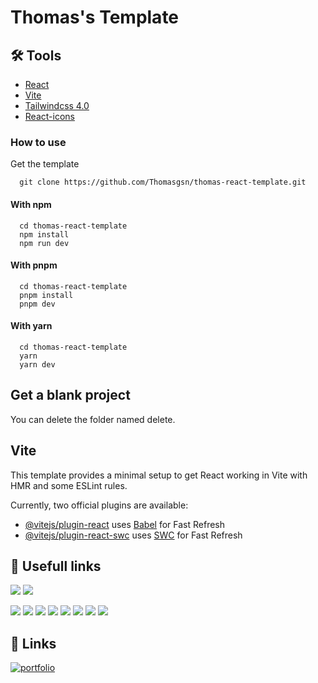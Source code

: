 Thomas's Template
======================

## 🛠 Tools
- [React](https://react.dev/learn)
- [Vite](https://vite.dev/guide/)
- [Tailwindcss 4.0](https://tailwindcss.com/)
- [React-icons](https://react-icons.github.io/react-icons/)

### How to use
Get the template
```
  git clone https://github.com/Thomasgsn/thomas-react-template.git
```

#### With npm
```
  cd thomas-react-template
  npm install
  npm run dev
```

#### With pnpm
```
  cd thomas-react-template
  pnpm install
  pnpm dev
```

#### With yarn
```
  cd thomas-react-template
  yarn
  yarn dev
```

## Get a blank project
You can delete the folder named delete.

## Vite
This template provides a minimal setup to get React working in Vite with HMR and some ESLint rules.

Currently, two official plugins are available:

- [@vitejs/plugin-react](https://github.com/vitejs/vite-plugin-react/blob/main/packages/plugin-react/README.md) uses [Babel](https://babeljs.io/) for Fast Refresh
- [@vitejs/plugin-react-swc](https://github.com/vitejs/vite-plugin-react-swc) uses [SWC](https://swc.rs/) for Fast Refresh

## 🔗 Usefull links
[![](https://img.shields.io/badge/useHooks-20B2AA?style=for-the-badge&logo=npm)](https://usehooks.com/)
[![](https://img.shields.io/badge/ui.shadcn-20B2AA?style=for-the-badge&logo=npm)](https://ui.shadcn.com/docs/installation/vite)

[![](https://img.shields.io/badge/Playfair%20Display%20Font-42def4?style=for-the-badge&logo=googlefonts)](https://fonts.google.com/specimen/Playfair+Display)
[![](https://img.shields.io/badge/Outfit%20Font-42def4?style=for-the-badge&logo=googlefonts)](https://fonts.google.com/specimen/Outfit)
[![](https://img.shields.io/badge/lexend%20Font-42def4?style=for-the-badge&logo=googlefonts)](https://fonts.google.com/specimen/Lexend)
[![](https://img.shields.io/badge/Paytone%20One%20Font-42def4?style=for-the-badge&logo=googlefonts)](https://fonts.google.com/specimen/Paytone+One)
[![](https://img.shields.io/badge/Geist%20Font-42def4?style=for-the-badge&logo=googlefonts)](https://fonts.google.com/specimen/Geist)
[![](https://img.shields.io/badge/Poppins%20Font-42def4?style=for-the-badge&logo=googlefonts)](https://fonts.google.com/specimen/Poppins)
[![](https://img.shields.io/badge/Spectral%20Font-42def4?style=for-the-badge&logo=googlefonts)](https://fonts.google.com/specimen/Spectral)
[![](https://img.shields.io/badge/Space%20Grotesk%20Font-42def4?style=for-the-badge&logo=googlefonts)](https://fonts.google.com/specimen/Space+Grotesk)

## 🔗 Links
[![portfolio](https://img.shields.io/badge/my_portfolio-000?style=for-the-badge&logo=ko-fi&logoColor=white)](https://thomasgassmann.fr/)
